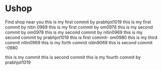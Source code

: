 # Ushop
Find shop near you
this is my first commit by prabhjot1019
this is my first commit by nitin 0969
this is my first commit by om0978
this is my second commit by om0978
this is my second commit by nitin0969
this  is my second commit by prabhjot1019
this is first commit- om0980
this is my third commit nitin0969
this is my forth commit nitin9069
this is second commit -0980

this is my commit
this is second commit
this is my fourth commit by prabhjot1019
